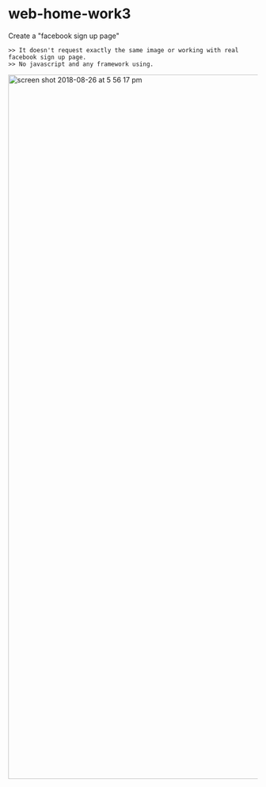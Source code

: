 # web-home-work3
Create a "facebook sign up page"
```
>> It doesn't request exactly the same image or working with real facebook sign up page.
>> No javascript and any framework using.
```
<img width="1422" alt="screen shot 2018-08-26 at 5 56 17 pm" src="https://user-images.githubusercontent.com/12676014/44633443-68c93380-a959-11e8-8382-d29d180b4482.png">
